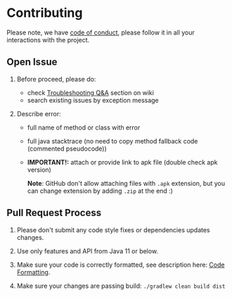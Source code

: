 # Contributing

Please note, we have [code of conduct](CODE_OF_CONDUCT.md), please follow it in all your interactions with the project.

## Open Issue

1. Before proceed, please do:
    - check [Troubleshooting Q&A](https://github.com/skylot/jadx/wiki/Troubleshooting-Q&A) section on wiki
    - search existing issues by exception message

2. Describe error:
    - full name of method or class with error
    - full java stacktrace (no need to copy method fallback code (commented pseudocode))
    - **IMPORTANT!:** attach or provide link to apk file (double check apk version)

	  **Note**: GitHub don't allow attaching files with `.apk` extension, but you can change extension by adding `.zip` at the end :)


## Pull Request Process

1. Please don't submit any code style fixes or dependencies updates changes.

1. Use only features and API from Java 11 or below.

1. Make sure your code is correctly formatted, see description here: [Code Formatting](https://github.com/skylot/jadx/wiki/Code-Formatting).

1. Make sure your changes are passing build: `./gradlew clean build dist`
